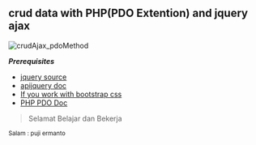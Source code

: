 ## crud data with PHP(PDO Extention) and jquery ajax  
![crudAjax_pdoMethod](https://raw.githubusercontent.com/codesyariah122/crud-data-with-php-PDO-Jquery-ajax/master/assets/crudAjax.gif)  


***Prerequisites***  
<ul>
  <li><a href="https://code.jquery.com/">jquery source</a></li>
  <li><a href="https://api.jquery.com/">apijquery doc</a></li>  
  <li><a href="https://www.w3schools.com/bootstrap4/bootstrap_get_started.asp">If you work with bootstrap css</a></li>
  <li><a href="https://www.php.net/manual/en/book.pdo.php">PHP PDO Doc</a></li>
</ul>

<blockquote>Selamat Belajar dan Bekerja</blockquote>
<small>Salam : puji ermanto</small>
